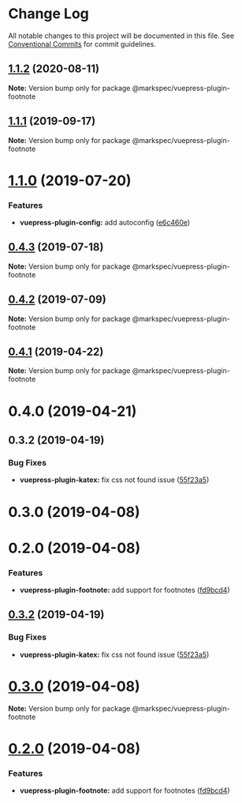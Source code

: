 # Change Log

All notable changes to this project will be documented in this file.
See [Conventional Commits](https://conventionalcommits.org) for commit guidelines.

## [1.1.2](https://github.com/stasson/markspec/compare/@markspec/vuepress-plugin-footnote@1.1.1...@markspec/vuepress-plugin-footnote@1.1.2) (2020-08-11)

**Note:** Version bump only for package @markspec/vuepress-plugin-footnote





## [1.1.1](https://github.com/stasson/markspec/compare/@markspec/vuepress-plugin-footnote@1.1.0...@markspec/vuepress-plugin-footnote@1.1.1) (2019-09-17)

**Note:** Version bump only for package @markspec/vuepress-plugin-footnote





# [1.1.0](https://github.com/stasson/markspec/compare/@markspec/vuepress-plugin-footnote@1.0.0...@markspec/vuepress-plugin-footnote@1.1.0) (2019-07-20)


### Features

* **vuepress-plugin-config:** add autoconfig ([e6c460e](https://github.com/stasson/markspec/commit/e6c460e))





## [0.4.3](https://github.com/stasson/markspec/compare/@markspec/vuepress-plugin-footnote@0.4.2...@markspec/vuepress-plugin-footnote@0.4.3) (2019-07-18)

**Note:** Version bump only for package @markspec/vuepress-plugin-footnote





## [0.4.2](https://github.com/stasson/markspec/compare/@markspec/vuepress-plugin-footnote@0.4.1...@markspec/vuepress-plugin-footnote@0.4.2) (2019-07-09)

**Note:** Version bump only for package @markspec/vuepress-plugin-footnote





## [0.4.1](https://github.com/stasson/markspec/compare/@markspec/vuepress-plugin-footnote@0.4.0...@markspec/vuepress-plugin-footnote@0.4.1) (2019-04-22)

**Note:** Version bump only for package @markspec/vuepress-plugin-footnote





# 0.4.0 (2019-04-21)



## 0.3.2 (2019-04-19)


### Bug Fixes

* **vuepress-plugin-katex:** fix css not found issue ([55f23a5](https://github.com/stasson/markspec/commit/55f23a5))



# 0.3.0 (2019-04-08)



# 0.2.0 (2019-04-08)


### Features

* **vuepress-plugin-footnote:** add support for footnotes ([fd9bcd4](https://github.com/stasson/markspec/commit/fd9bcd4))





## [0.3.2](https://github.com/stasson/markspec/compare/v0.3.1...v0.3.2) (2019-04-19)


### Bug Fixes

* **vuepress-plugin-katex:** fix css not found issue ([55f23a5](https://github.com/stasson/markspec/commit/55f23a5))





# [0.3.0](https://github.com/stasson/markspec/compare/v0.2.0...v0.3.0) (2019-04-08)

**Note:** Version bump only for package @markspec/vuepress-plugin-footnote





# [0.2.0](https://github.com/stasson/markspec/compare/v0.1.0...v0.2.0) (2019-04-08)


### Features

* **vuepress-plugin-footnote:** add support for footnotes ([fd9bcd4](https://github.com/stasson/markspec/commit/fd9bcd4))
